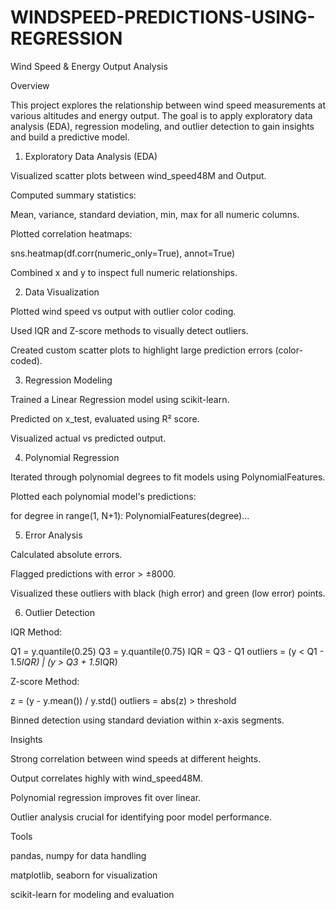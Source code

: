 # WINDSPEED-PREDICTIONS-USING-REGRESSION
 Wind Speed & Energy Output Analysis

Overview

This project explores the relationship between wind speed measurements at various altitudes and energy output. The goal is to apply exploratory data analysis (EDA), regression modeling, and outlier detection to gain insights and build a predictive model.

1. Exploratory Data Analysis (EDA)

Visualized scatter plots between wind_speed48M and Output.

Computed summary statistics:

Mean, variance, standard deviation, min, max for all numeric columns.

Plotted correlation heatmaps:

sns.heatmap(df.corr(numeric_only=True), annot=True)

Combined x and y to inspect full numeric relationships.

2. Data Visualization

Plotted wind speed vs output with outlier color coding.

Used IQR and Z-score methods to visually detect outliers.

Created custom scatter plots to highlight large prediction errors (color-coded).

3. Regression Modeling

Trained a Linear Regression model using scikit-learn.

Predicted on x_test, evaluated using R² score.

Visualized actual vs predicted output.

4. Polynomial Regression

Iterated through polynomial degrees to fit models using PolynomialFeatures.

Plotted each polynomial model's predictions:

for degree in range(1, N+1):
    PolynomialFeatures(degree)...

5. Error Analysis

Calculated absolute errors.

Flagged predictions with error > ±8000.

Visualized these outliers with black (high error) and green (low error) points.

6. Outlier Detection

IQR Method:

Q1 = y.quantile(0.25)
Q3 = y.quantile(0.75)
IQR = Q3 - Q1
outliers = (y < Q1 - 1.5*IQR) | (y > Q3 + 1.5*IQR)

Z-score Method:

z = (y - y.mean()) / y.std()
outliers = abs(z) > threshold

Binned detection using standard deviation within x-axis segments.

Insights

Strong correlation between wind speeds at different heights.

Output correlates highly with wind_speed48M.

Polynomial regression improves fit over linear.

Outlier analysis crucial for identifying poor model performance.

Tools

pandas, numpy for data handling

matplotlib, seaborn for visualization

scikit-learn for modeling and evaluation
